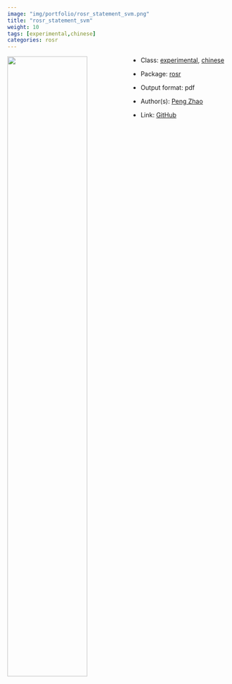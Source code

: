 ```yaml
---
image: "img/portfolio/rosr_statement_svm.png"
title: "rosr_statement_svm"
weight: 10
tags: [experimental,chinese]
categories: rosr
---
```




<!--more-->

<p><a href="../../img/portfolio/rosr_statement_svm.png"><img class = "jf-image-shadow" src="../../img/portfolio/rosr_statement_svm.png" style="display: block; margin: auto;" width="60%"  align="left"></a></p>

- Class: [experimental](../../tags/experimental), [chinese](../../tags/chinese)
- Package: [rosr](rosr)
- Output format: pdf

- Author(s): [Peng Zhao](https://pzhao.org)
- Link: [GitHub](https://github.com/pzhaonet/rosr)


